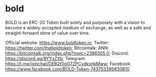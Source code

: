 # bold
BOLD  is an ERC-20 Token built solely and purposely with a vision to become a widely-accepted medium of exchange, as well as a safe and straight-forward store of value over time.

Official website: https://www.boldtoken.io; 
Twitter: https://twitter.com/theboldtoken; 
Bitcointalk: ANN: https://bitcointalk.org/index.php?topic=2386305.0; 
Discord: https://discord.gg/9YYxZXb; 
Telegram: https://t.me/joinchat/DEB2t1IgG7ZPCydkvnkMww; 
Facebook: https://www.facebook.com/BOLD-Token-743753395830810
